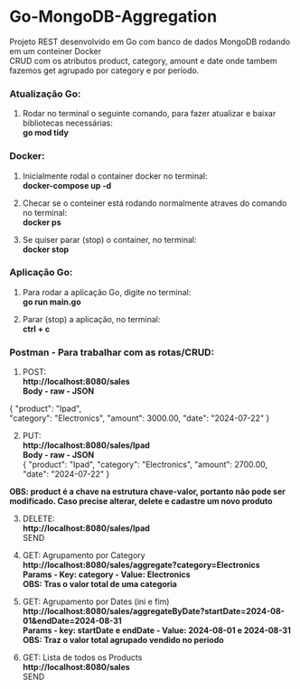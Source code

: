# Go-MongoDB-Aggregation
Projeto REST desenvolvido em Go com banco de dados MongoDB rodando em um conteiner Docker<br>
CRUD com os atributos product, category, amount e date onde tambem fazemos get agrupado por category e por período.

### Atualização Go:
1) Rodar no terminal o seguinte comando, para fazer atualizar e baixar bibliotecas necessárias:<br>
**go mod tidy**

### Docker:
1) Inicialmente rodal o container docker no terminal:<br>
**docker-compose up -d**

2) Checar se o conteiner está rodando normalmente atraves do comando no terminal:<br>
**docker ps**

3) Se quiser parar (stop) o container, no terminal:<br>
**docker stop**

### Aplicação Go:
1) Para rodar a aplicação Go, digite no terminal:<br>
**go run main.go**

2) Parar (stop) a aplicação, no terminal:<br>
**ctrl + c**

### Postman - Para trabalhar com as rotas/CRUD:<br>
1) POST:<br>
**http://localhost:8080/sales**<br>
**Body - raw - JSON**<br>

{
    "product": "Ipad",<br>
    "category": "Electronics",
    "amount": 3000.00,
    "date": "2024-07-22"
}

2) PUT:<br>
**http://localhost:8080/sales/Ipad**<br>
**Body - raw - JSON**<br>
{
    "product": "Ipad",
    "category": "Electronics",
    "amount": 2700.00,
    "date": "2024-07-22"
}

**OBS: product é a chave na estrutura chave-valor, portanto não pode ser modificado. Caso precise alterar, delete e cadastre um novo produto**

3) DELETE:<br>
**http://localhost:8080/sales/Ipad**<br>
SEND

4) GET: Agrupamento por Category<br>
**http://localhost:8080/sales/aggregate?category=Electronics**<br>
**Params - Key: category - Value: Electronics**<br>
**OBS: Tras o valor total de uma categoria**

5) GET: Agrupamento por Dates (ini e fim)<br>
**http://localhost:8080/sales/aggregateByDate?startDate=2024-08-01&endDate=2024-08-31**<br>
**Params - key: startDate e endDate - Value: 2024-08-01 e 2024-08-31**<br>
**OBS: Traz o valor total agrupado vendido no periodo**

6) GET: Lista de todos os Products<br>
**http://localhost:8080/sales**<br>
SEND


